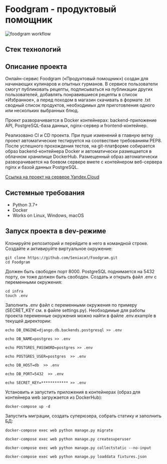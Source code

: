 # Foodgram - продуктовый помощник
![foodgram workflow]([![foodgram_workflow](https://github.com/Seniacat/Foodgram/actions/workflows/foodgram_workflow.yml/badge.svg)](https://github.com/Seniacat/Foodgram/actions/workflows/foodgram_workflow.yml))  

## Стек технологий

## Описание проекта
Онлайн-сервис Foodgram («Продуктовый помощник») создан для начинающих кулинаров и опытных гурманов. В сервисе пользователи смогут публиковать рецепты, подписываться на публикации других пользователей, добавлять понравившиеся рецепты в список «Избранное», а перед походом в магазин скачивать в формате .txt сводный список продуктов, необходимых для приготовления одного или нескольких выбранных блюд.

Проект разворачивается в Docker контейнерах: backend-приложение API, PostgreSQL-база данных, nginx-сервер и frontend-контейнер.

Реализовано CI и CD проекта. При пуше изменений в главную ветку проект автоматические тестируется на соотвествие требованиям PEP8. После успешного прохождения тестов, на git-платформе собирается образ backend-контейнера Docker и автоматически размещается в облачном хранилище DockerHub. Размещенный образ автоматически разворачивается на боевом сервере вмете с контейнером веб-сервера nginx и базой данных PostgreSQL.

[Ссылка на проект на сервере Yandex.Cloud](http://seniacat.sytes.net/)

## Системные требования
- Python 3.7+
- Docker
- Works on Linux, Windows, macOS

## Запуск проекта в dev-режиме
Клонируйте репозиторий и перейдите в него в командной строке.
Создайте и активируйте виртуальное окружение:
```
git clone https://github.com/Seniacat/Foodgram.git
cd Foodgram
```
Должен быть свободен порт 8000. PostgreSQL поднимается на 5432 порту, он тоже должен быть свободен.
Cоздать и открыть файл .env с переменными окружения:
```
cd infra
touch .env
```
Заполнить .env файл с переменными окружения по примеру (SECRET_KEY см. в файле settings.py). 
Необходимые для работы проекта переменные окружения можно найти в файле .env.example в текущей директории:
```
echo DB_ENGINE=django.db.backends.postgresql >> .env

echo DB_NAME=postgres >> .env

echo POSTGRES_PASSWORD=postgres >> .env

echo POSTGRES_USER=postgres  >> .env

echo DB_HOST=db  >> .env

echo DB_PORT=5432  >> .env

echo SECRET_KEY=************ >> .env
```
Установить и запустить приложения в контейнерах (образ для контейнера web загружается из DockerHub):
```
docker-compose up -d
```
Запустить миграции, создать суперюзера, собрать статику и заполнить БД:
```
docker-compose exec web python manage.py migrate

docker-compose exec web python manage.py createsuperuser

docker-compose exec web python manage.py collectstatic --no-input 

docker-compose exec web python manage.py loaddata fixtures.json
```


